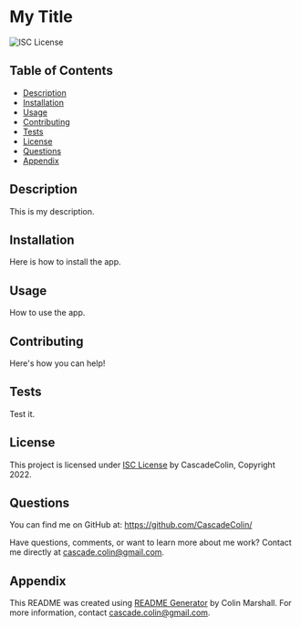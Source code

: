 # My Title

![ISC License](https://img.shields.io/badge/License-ISC-brightgreen)

## Table of Contents
  
- [Description](#description)
- [Installation](#installation)
- [Usage](#usage)
- [Contributing](#contributing)
- [Tests](#tests)
- [License](#license)
- [Questions](#questions)
- [Appendix](#appendix)
  
## Description

This is my description.
  
## Installation
  
Here is how to install the app.
  
## Usage
  
How to use the app.
  
## Contributing
  
Here's how you can help!
  
## Tests
  
Test it.
  
## License

This project is licensed under [ISC License](https://opensource.org/licenses/ISC) by CascadeColin, Copyright 2022.

## Questions

You can find me on GitHub at:  https://github.com/CascadeColin/

Have questions, comments, or want to learn more about me work?  Contact me directly at cascade.colin@gmail.com.
  
## Appendix

This README was created using [README Generator](https://github.com/CascadeColin/README-Generator) by Colin Marshall.  For more information, contact cascade.colin@gmail.com.